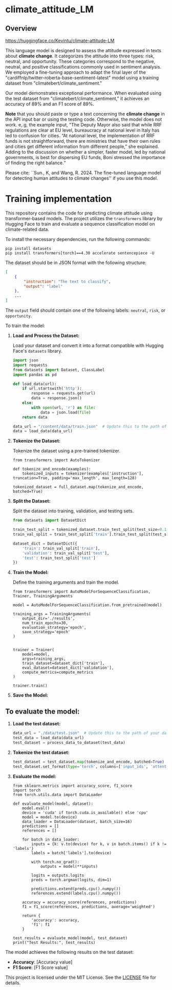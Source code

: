 # climate_attitude_LM

## Overview
https://huggingface.co/Kevintu/climate-attitude-LM


This language model is designed to assess the attitude expressed in texts about **climate change**. It categorizes the attitude into three types: risk, neutral, and opportunity. These categories correspond to the negative, neutral, and positive classifications commonly used in sentiment analysis. We employed a fine-tuning approach to adapt the final layer of the "cardiffnlp/twitter-roberta-base-sentiment-latest" model using a training dataset from "climatebert/climate_sentiment."

Our model demonstrates exceptional performance. When evaluated using the test dataset from "climatebert/climate_sentiment," it achieves an accuracy of 89% and an F1 score of 89%.

**Note** that you should paste or type a text concerning the **climate change** in the API input bar or using the testing code. Otherwise, the model does not work. e,.g, the example input, "The Deputy Mayor also said that while RRF regulations are clear at EU level, bureaucracy at national level in Italy has led to confusion for cities. “At national level, the implementation of RRF funds is not straightforward, there are ministries that have their own rules and cities get different information from different people,” she explained.
Adding to the discussion on whether a simpler, faster model, led by national governments, is best for dispersing EU funds, Boni stressed the importance of finding the right balance.“

Please cite: ``Sun., K, and Wang, R. 2024. The fine-tuned language model for detecting human attitudes to climate changes'' if you use this model.


   
# Training implementation

This repository contains the code for predicting climate attitude using transformer-based models. The project utilizes the `transformers` library by Hugging Face to train and evaluate a sequence classification model on climate-related data.

To install the necessary dependencies, run the following commands:

```
pip install datasets
pip install transformers[torch]==4.30 accelerate sentencepiece -U
```

The dataset should be in JSON format with the following structure:

```json
[
    {
        "instruction": "The text to classify",
        "output": "label"
    },
    ...
]
```

The `output` field should contain one of the following labels: `neutral`, `risk`, or `opportunity`.

To train the model:

1. **Load and Process the Dataset:**

   Load your dataset and convert it into a format compatible with Hugging Face's `datasets` library.

   ```python
   import json
   import requests
   from datasets import Dataset, ClassLabel
   import pandas as pd

   def load_data(url):
       if url.startswith('http'):
           response = requests.get(url)
           data = response.json()
       else:
           with open(url, 'r') as file:
               data = json.load(file)
       return data

   data_url = "/content/data/train.json"  # Update this to the path of your dataset
   data = load_data(data_url)

   ```

2. **Tokenize the Dataset:**

   Tokenize the dataset using a pre-trained tokenizer.

   ```
   from transformers import AutoTokenizer

   def tokenize_and_encode(examples):
       tokenized_inputs = tokenizer(examples['instruction'], truncation=True, padding='max_length', max_length=128)
      
   tokenized_dataset = full_dataset.map(tokenize_and_encode, batched=True)
   ```

3. **Split the Dataset:**

   Split the dataset into training, validation, and testing sets.

   ```python
   from datasets import DatasetDict

   train_test_split = tokenized_dataset.train_test_split(test_size=0.1)  # 10% for testing
   train_val_split = train_test_split['train'].train_test_split(test_size=0.1)  # 10% of the remaining 90% for validation

   dataset_dict = DatasetDict({
       'train': train_val_split['train'],
       'validation': train_val_split['test'],
       'test': train_test_split['test']
   })
   ```

4. **Train the Model:**

   Define the training arguments and train the model.

   ```
   from transformers import AutoModelForSequenceClassification, Trainer, TrainingArguments

   model = AutoModelForSequenceClassification.from_pretrained(model)

   training_args = TrainingArguments(
       output_dir='./results',
       num_train_epochs=30,
       evaluation_strategy='epoch',
       save_strategy='epoch'
   )


   trainer = Trainer(
       model=model,
       args=training_args,
       train_dataset=dataset_dict['train'],
       eval_dataset=dataset_dict['validation'],
       compute_metrics=compute_metrics
   )

   trainer.train()
   ```

5. **Save the Model:**


## To evaluate the model:

1. **Load the test dataset:**

   ```python
   data_url = "./data/test.json"  # Update this to the path of your dataset
   test_data = load_data(data_url)
   test_dataset = process_data_to_dataset(test_data)
   ```

2. **Tokenize the test dataset:**

   ```python
   test_dataset = test_dataset.map(tokenize_and_encode, batched=True)
   test_dataset.set_format(type='torch', columns=['input_ids', 'attention_mask', 'labels'])
   ```

3. **Evaluate the model:**

   ```
   from sklearn.metrics import accuracy_score, f1_score
   import torch
   from torch.utils.data import DataLoader

   def evaluate_model(model, dataset):
       model.eval()
       device = 'cuda' if torch.cuda.is_available() else 'cpu'
       model = model.to(device)
       data_loader = DataLoader(dataset, batch_size=16)
       predictions = []
       references = []

       for batch in data_loader:
           inputs = {k: v.to(device) for k, v in batch.items() if k != 'labels'}
           labels = batch['labels'].to(device)
           
           with torch.no_grad():
               outputs = model(**inputs)
           
           logits = outputs.logits
           preds = torch.argmax(logits, dim=1)
           
           predictions.extend(preds.cpu().numpy())
           references.extend(labels.cpu().numpy())

       accuracy = accuracy_score(references, predictions)
       f1 = f1_score(references, predictions, average='weighted')
       
       return {
           'accuracy': accuracy,
           'f1': f1
       }

   test_results = evaluate_model(model, test_dataset)
   print("Test Results:", test_results)
   ```

The model achieves the following results on the test dataset:
- **Accuracy**: [Accuracy value]
- **F1 Score**: [F1 Score value]

This project is licensed under the MIT License. See the [LICENSE](LICENSE) file for details.


